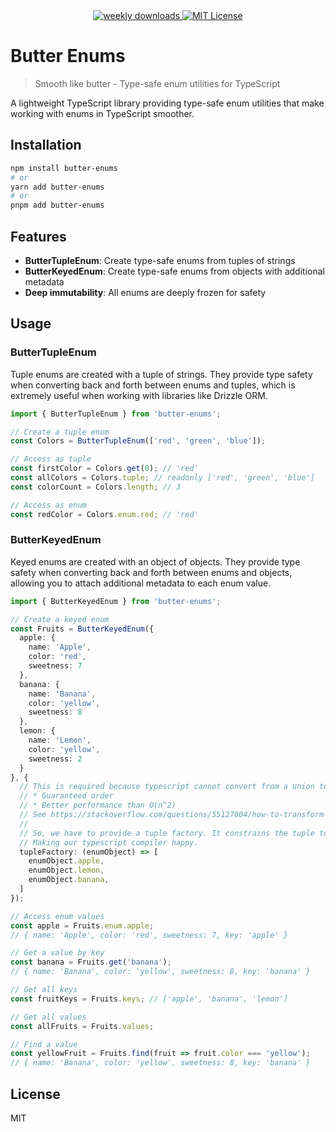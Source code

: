 
<div align="center">
  <a href="https://www.npmjs.com/package/butter-enums">
    <img alt="weekly downloads" src="https://img.shields.io/npm/dw/butter-enums?logo=npm" />
  </a>
  <a href="https://github.com/hunterwilhelm/butter-enums/blob/main/LICENSE">
    <img alt="MIT License" src="https://img.shields.io/github/license/hunterwilhelm/butter-enums?logo=open-source-initiative" />
  </a>
</div>

# Butter Enums

> Smooth like butter - Type-safe enum utilities for TypeScript

A lightweight TypeScript library providing type-safe enum utilities that make working with enums in TypeScript smoother.

## Installation

```bash
npm install butter-enums
# or
yarn add butter-enums
# or
pnpm add butter-enums
```

## Features

- **ButterTupleEnum**: Create type-safe enums from tuples of strings
- **ButterKeyedEnum**: Create type-safe enums from objects with additional metadata
- **Deep immutability**: All enums are deeply frozen for safety

## Usage

### ButterTupleEnum

Tuple enums are created with a tuple of strings. They provide type safety when converting back and forth between enums and tuples, which is extremely useful when working with libraries like Drizzle ORM.

```typescript
import { ButterTupleEnum } from 'butter-enums';

// Create a tuple enum
const Colors = ButterTupleEnum(['red', 'green', 'blue']);

// Access as tuple
const firstColor = Colors.get(0); // 'red'
const allColors = Colors.tuple; // readonly ['red', 'green', 'blue']
const colorCount = Colors.length; // 3

// Access as enum
const redColor = Colors.enum.red; // 'red'
```

### ButterKeyedEnum

Keyed enums are created with an object of objects. They provide type safety when converting back and forth between enums and objects, allowing you to attach additional metadata to each enum value.

```typescript
import { ButterKeyedEnum } from 'butter-enums';

// Create a keyed enum
const Fruits = ButterKeyedEnum({
  apple: {
    name: 'Apple',
    color: 'red',
    sweetness: 7
  },
  banana: {
    name: 'Banana',
    color: 'yellow',
    sweetness: 8
  },
  lemon: {
    name: 'Lemon',
    color: 'yellow',
    sweetness: 2
  }
}, {
  // This is required because typescript cannot convert from a union to a tuple with
  // * Guaranteed order
  // * Better performance than O(n^2)
  // See https://stackoverflow.com/questions/55127004/how-to-transform-union-type-to-tuple-type
  //
  // So, we have to provide a tuple factory. It constrains the tuple to make sure you're not missing any values.
  // Making our typescript compiler happy.
  tupleFactory: (enumObject) => [
    enumObject.apple,
    enumObject.lemon,
    enumObject.banana,
  ]
});

// Access enum values
const apple = Fruits.enum.apple;
// { name: 'Apple', color: 'red', sweetness: 7, key: 'apple' }

// Get a value by key
const banana = Fruits.get('banana');
// { name: 'Banana', color: 'yellow', sweetness: 8, key: 'banana' }

// Get all keys
const fruitKeys = Fruits.keys; // ['apple', 'banana', 'lemon']

// Get all values
const allFruits = Fruits.values;

// Find a value
const yellowFruit = Fruits.find(fruit => fruit.color === 'yellow');
// { name: 'Banana', color: 'yellow', sweetness: 8, key: 'banana' }
```

## License

MIT
